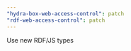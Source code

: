 ```yaml
---
"hydra-box-web-access-control": patch
"rdf-web-access-control": patch
---
```


Use new RDF/JS types
